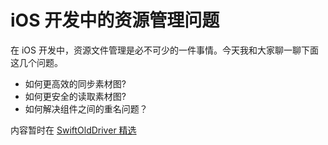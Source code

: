 # iOS 开发中的资源管理问题

在 iOS 开发中，资源文件管理是必不可少的一件事情。今天我和大家聊一聊下面这几个问题。
- 如何更高效的同步素材图?
- 如何更安全的读取素材图?
- 如何解决组件之间的重名问题？

内容暂时在 [SwiftOldDriver 精选](https://xiaozhuanlan.com/olddriver-selection) 

